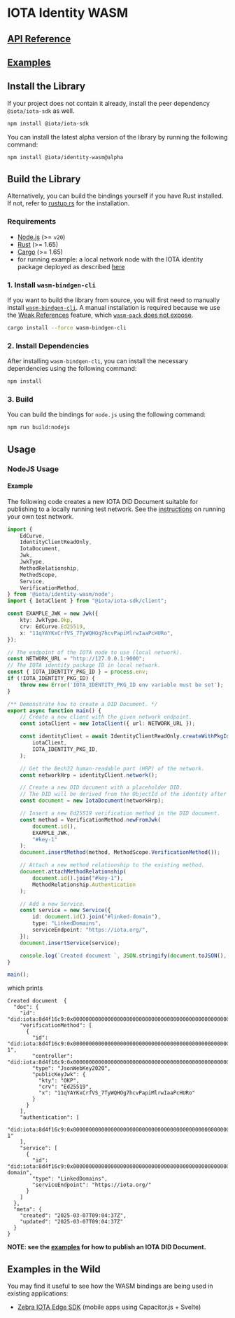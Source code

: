 # IOTA Identity WASM

## [API Reference](https://wiki.iota.org/identity.rs/libraries/wasm/api_reference)

## [Examples](https://github.com/iotaledger/identity.rs/blob/main/bindings/wasm/identity_wasm/examples/README.md)

## Install the Library

If your project does not contain it already, install the peer dependency `@iota/iota-sdk` as well.

```bash npm2yarn
npm install @iota/iota-sdk
```

You can install the latest alpha version of the library by running the following command:

```bash npm2yarn
npm install @iota/identity-wasm@alpha
```

## Build the Library

Alternatively, you can build the bindings yourself if you have Rust installed. If not, refer
to [rustup.rs](https://rustup.rs) for the installation.

### Requirements

- [Node.js](https://nodejs.org/en) (>= `v20`)
- [Rust](https://www.rust-lang.org/) (>= 1.65)
- [Cargo](https://doc.rust-lang.org/cargo/) (>= 1.65)
- for running example: a local network node with the IOTA identity package deployed as described [here](./local-network-setup.md)

### 1. Install `wasm-bindgen-cli`

If you want to build the library from source,
you will first need to manually install [`wasm-bindgen-cli`](https://github.com/rustwasm/wasm-bindgen).
A manual installation is required because we use the [Weak References](https://rustwasm.github.io/wasm-bindgen/reference/weak-references.html) feature,
which [`wasm-pack` does not expose](https://github.com/rustwasm/wasm-pack/issues/930).

```bash
cargo install --force wasm-bindgen-cli
```

### 2. Install Dependencies

After installing `wasm-bindgen-cli`, you can install the necessary dependencies using the following command:

```bash
npm install
```

### 3. Build

You can build the bindings for `node.js` using the following command:

```bash npm2yarn
npm run build:nodejs
```

<!--

You can build the bindings for the `web` using the following command:

```bash npm2yarn
npm run build:web
```

-->

## Usage

### NodeJS Usage

#### Example

The following code creates a new IOTA DID Document suitable for publishing to a locally running test network.  See the [instructions](./local-network-setup.md) on running your own test network.

<!--
Test this example using https://github.com/anko/txm: `txm README.md`

Replace imports with local paths for txm:
!test program
cat | sed -e "s#require('@iota/identity-wasm/node')#require('./node')#" | timeout 30 node || (echo "Process timed out after 30 seconds" && exit 1)
-->
<!-- !test check Nodejs Example -->

```typescript
import {
    EdCurve,
    IdentityClientReadOnly,
    IotaDocument,
    Jwk,
    JwkType,
    MethodRelationship,
    MethodScope,
    Service,
    VerificationMethod,
} from '@iota/identity-wasm/node';
import { IotaClient } from "@iota/iota-sdk/client";

const EXAMPLE_JWK = new Jwk({
    kty: JwkType.Okp,
    crv: EdCurve.Ed25519,
    x: "11qYAYKxCrfVS_7TyWQHOg7hcvPapiMlrwIaaPcHURo",
});

// The endpoint of the IOTA node to use (local network).
const NETWORK_URL = "http://127.0.0.1:9000";
// The IOTA identity package ID in local network.
const { IOTA_IDENTITY_PKG_ID } = process.env;
if (!IOTA_IDENTITY_PKG_ID) {
    throw new Error('IOTA_IDENTITY_PKG_ID env variable must be set');
}

/** Demonstrate how to create a DID Document. */
export async function main() {
    // Create a new client with the given network endpoint.
    const iotaClient = new IotaClient({ url: NETWORK_URL });

    const identityClient = await IdentityClientReadOnly.createWithPkgId(
        iotaClient,
        IOTA_IDENTITY_PKG_ID,
    );

    // Get the Bech32 human-readable part (HRP) of the network.
    const networkHrp = identityClient.network();

    // Create a new DID document with a placeholder DID.
    // The DID will be derived from the ObjectId of the identity after publishing.
    const document = new IotaDocument(networkHrp);

    // Insert a new Ed25519 verification method in the DID document.
    const method = VerificationMethod.newFromJwk(
        document.id(),
        EXAMPLE_JWK,
        "#key-1"
    );
    document.insertMethod(method, MethodScope.VerificationMethod());

    // Attach a new method relationship to the existing method.
    document.attachMethodRelationship(
        document.id().join("#key-1"),
        MethodRelationship.Authentication
    );

    // Add a new Service.
    const service = new Service({
        id: document.id().join("#linked-domain"),
        type: "LinkedDomains",
        serviceEndpoint: "https://iota.org/",
    });
    document.insertService(service);

    console.log(`Created document `, JSON.stringify(document.toJSON(), null, 2));
}

main();
```

which prints

```
Created document  {
  "doc": {
    "id": "did:iota:8d4f16c9:0x0000000000000000000000000000000000000000000000000000000000000000",
    "verificationMethod": [
      {
        "id": "did:iota:8d4f16c9:0x0000000000000000000000000000000000000000000000000000000000000000#key-1",
        "controller": "did:iota:8d4f16c9:0x0000000000000000000000000000000000000000000000000000000000000000",
        "type": "JsonWebKey2020",
        "publicKeyJwk": {
          "kty": "OKP",
          "crv": "Ed25519",
          "x": "11qYAYKxCrfVS_7TyWQHOg7hcvPapiMlrwIaaPcHURo"
        }
      }
    ],
    "authentication": [
      "did:iota:8d4f16c9:0x0000000000000000000000000000000000000000000000000000000000000000#key-1"
    ],
    "service": [
      {
        "id": "did:iota:8d4f16c9:0x0000000000000000000000000000000000000000000000000000000000000000#linked-domain",
        "type": "LinkedDomains",
        "serviceEndpoint": "https://iota.org/"
      }
    ]
  },
  "meta": {
    "created": "2025-03-07T09:04:37Z",
    "updated": "2025-03-07T09:04:37Z"
  }
}
```

**NOTE: see
the [examples](https://github.com/iotaledger/identity.rs/blob/main/bindings/wasm/identity_wasm/examples/README.md) for
how to publish an IOTA DID Document.**

<!--

### Web Setup

The library loads the WASM file with an HTTP GET request, so the .wasm file must be copied to the root of the dist
folder.

#### Rollup

- Install `rollup-plugin-copy`:

```bash
$ npm install rollup-plugin-copy --save-dev
```

- Add the copy plugin usage to the `plugins` array under `rollup.config.js`:

```js
// Include the copy plugin
import copy from "rollup-plugin-copy";

// Add the copy plugin to the `plugins` array of your rollup config:
copy({
  targets: [
    {
      src: "node_modules/@iota/identity-wasm/web/identity_wasm_bg.wasm",
      dest: "public",
      rename: "identity_wasm_bg.wasm",
    },
  ],
});
```

#### Webpack

- Install `copy-webpack-plugin`:

```bash
$ npm install copy-webpack-plugin --save-dev
```

```js
// Include the copy plugin
const CopyWebPlugin= require('copy-webpack-plugin');

// Add the copy plugin to the `plugins` array of your webpack config:

new CopyWebPlugin({
  patterns: [
    {
      from: 'node_modules/@iota/identity-wasm/web/identity_wasm_bg.wasm',
      to: 'identity_wasm_bg.wasm'
    }
  ]
}),
```

#### Web Usage

```typescript
import * as identity from "@iota/identity-wasm/web";

// The endpoint of the IOTA node to use.
const API_ENDPOINT = "http://localhost";

const EXAMPLE_JWK = new identity.Jwk({
  kty: identity.JwkType.Okp,
  crv: identity.EdCurve.Ed25519,
  x: "11qYAYKxCrfVS_7TyWQHOg7hcvPapiMlrwIaaPcHURo",
});

/** Demonstrate how to create a DID Document. */
async function createDocument() {
  // Create a new client with the given network endpoint.
  const iotaClient = new Client({
    primaryNode: API_ENDPOINT,
    localPow: true,
  });

  const didClient = new identity.IotaIdentityClient(iotaClient);

  // Get the Bech32 human-readable part (HRP) of the network.
  const networkHrp = await didClient.getNetworkHrp();

  // Create a new DID document with a placeholder DID.
  // The DID will be derived from the ObjectId of the identity after publishing.
  const document = new identity.IotaDocument(networkHrp);

  // Insert a new Ed25519 verification method in the DID document.
  let method = identity.VerificationMethod.newFromJwk(
    document.id(),
    EXAMPLE_JWK,
    "#key-1"
  );
  document.insertMethod(method, identity.MethodScope.VerificationMethod());

  // Attach a new method relationship to the existing method.
  document.attachMethodRelationship(
    document.id().join("#key-1"),
    identity.MethodRelationship.Authentication
  );

  // Add a new Service.
  const service = new identity.Service({
    id: document.id().join("#linked-domain"),
    type: "LinkedDomains",
    serviceEndpoint: "https://iota.org/",
  });
  document.insertService(service);

  console.log(`Created document `, JSON.stringify(document.toJSON(), null, 2));
}

identity.init()
  .then(() => {
    await createDocument();
  });

// or

(async () => {
  await identity.init();

  await createDocument();
})();

// Default path is "identity_wasm_bg.wasm", but you can override it like this
await identity.init("./static/identity_wasm_bg.wasm");
```

Calling `identity.init().then(<callback>)` or `await identity.init()` is required to load the Wasm file from the server
if not available, because of that it will only be slow for the first time.

**NOTE: see
the [examples](https://github.com/iotaledger/identity.rs/blob/main/bindings/wasm/identity_wasm/examples/README.md) for
how to publish an IOTA DID Document.**

-->

## Examples in the Wild

You may find it useful to see how the WASM bindings are being used in existing applications:

- [Zebra IOTA Edge SDK](https://github.com/ZebraDevs/Zebra-Iota-Edge-SDK) (mobile apps using Capacitor.js + Svelte)
